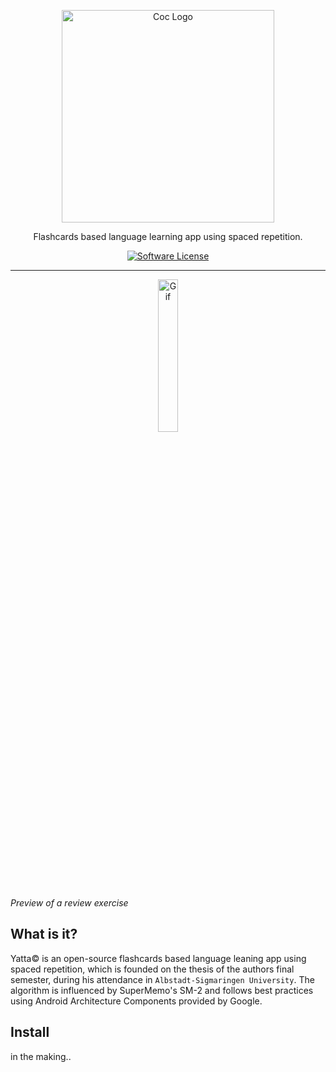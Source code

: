 <p align="center">
  <a href="https://www.vim.org/scripts/script.php?script_id=5779">
    <img alt="Coc Logo" src="https://user-images.githubusercontent.com/16192241/142265550-4df6826c-e4c7-4bca-b3ee-93cb503d10ef.png" width="340" />
  </a>
  <p align="center">Flashcards based language learning app using spaced repetition.</p>
  <p align="center">
    <a href="LICENSE.md"><img alt="Software License" src="https://img.shields.io/badge/License-GPLv3-blue.svg"></a>
  </p>
</p>

---
<p align="center">
<img alt="Gif" src="https://user-images.githubusercontent.com/16192241/142272529-b94e50d9-01c7-4277-816e-0a4fd265091c.gif" width="25%" />
</p>

_Preview of a review exercise_
## What is it?
Yatta<span>&#169;</span> is an open-source flashcards based language leaning app using spaced repetition, which is founded on the thesis of the authors final semester, during his attendance in <code>Albstadt-Sigmaringen University</code>. The algorithm is influenced by SuperMemo's SM-2 and follows best practices using Android Architecture Components provided by Google.

## Install
in the making..
